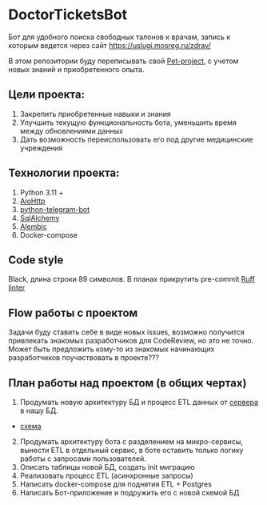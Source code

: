 # DoctorTicketsBot
Бот для удобного поиска свободных талонов к врачам, запись к которым ведется через сайт https://uslugi.mosreg.ru/zdrav/

В этом репозитории буду переписывать свой [Pet-project](https://github.com/Lagger0k/Docktor_tickets_monitor), 
с учетом новых знаний и приобретенного опыта.

## Цели проекта:
1. Закрепить приобретенные навыки и знания
2. Улучшить текущую функциональность бота, уменьшить время между обновлениями данных
3. Дать возможность переиспользовать его под другие медицинские учреждения

## Технологии проекта:
1. Python 3.11 +
2. [AioHttp](https://github.com/aio-libs/aiohttp)
3. [python-telegram-bot](https://github.com/python-telegram-bot/python-telegram-bot)
4. [SqlAlchemy](https://www.sqlalchemy.org/)
5. [Alembic](https://github.com/sqlalchemy/alembic)
6. Docker-compose

## Code style
Black, длина строки 89 символов. 
В планах прикрутить pre-commit [Ruff linter](https://github.com/astral-sh/ruff)

## Flow работы с проектом
Задачи буду ставить себе в виде новых issues, возможно получится привлекать знакомых разработчиков для CodeReview, но это не точно.
Может быть предложить кому-то из знакомых начинающих разработчиков поучаствовать в проекте???

## План работы над проектом (в общих чертах)
1. Продумать новую архитектуру БД и процесс ETL данных от [сервера](https://uslugi.mosreg.ru/zdrav/) в нашу БД.
- [схема](https://lucid.app/lucidchart/8e586ff2-a693-4380-9724-bfb4d31e48dc/edit?beaconFlowId=0C759E7C8E41C83A&invitationId=inv_24c99a9e-97ab-4b24-95b8-7f0041b00c64&page=0_0#)
2. Продумать архитектуру бота с разделением на микро-сервисы, вынести ETL в отдельный сервис, в боте оставить только логику работы с запросами пользователей.
3. Описать таблицы новой БД, создать init миграцию
4. Реализовать процесс ETL (асинхронные запросы)
5. Написать docker-compose для поднятия ETL + Postgres
6. Написать Бот-приложение и подружить его с новой схемой БД